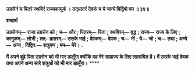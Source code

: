 **उग्रसेनं च पितरं स्थविरं राज्यकामुकं ।** **तद्भ्रातरं देवकं च ये चान्ये विद्विषो मम ॥ ३४॥** 

**शब्दार्थ** 

**उग्रसेनम्—** **राजा उग्रसेन को** **; च—** **और** **; पितरम्—** **पिता** **; स्थविरम्—** **वृद्ध** **; राज्य—** **राज्य के लिए** **; कामुकम्—** **लोभी** **; तत्-** **भ्रातरम्—** **उसके भाई** **; देवकम्—** **देवक** **; च—** **भी** **; ये—** **जो** **; च—** **तथा** **; अन्ये—** **अन्य** **; विद्विष:—** **शत्रुगण** **; मम—** **मेरे।** **.** 

**मैं अपने बूढ़े पिता उग्रसेन को भी मार डालूँगा क्योंकि वह मेरे साम्राज्य के लिए लालायित** **है। मैं उसके भाई देवक तथा अपने अन्य सारे शत्रुओं को भी मार डालूँगा।** **** 